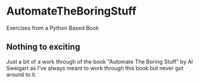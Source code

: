 # AutomateTheBoringStuff
Exercises from a Python Based Book

## Nothing to exciting

Just a bit of a work through of the book "Automate The Boring Stuff" by Al Sweigart
as I've always meant to work through this book but never got around to it.
